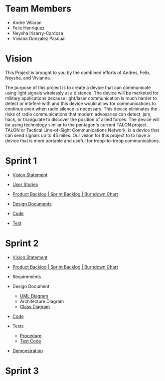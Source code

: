 # Team Members
- Andre Villaran
- Felix Henriquez
- Neysha Irizarry-Cardoza
- Viviana Gonzalez Pascual

# Vision
This Project is brought to you by the combined efforts of Andres, Felix, Neysha, and Vivianna.

The purpose of this project is to create a device that can communicate using light signals wirelessly at a distance. The device will be marketed for military applications because light/laser communication is much harder to detect or intefere with and this device would allow for communications to continue even when radio silence is necessary. This device eliminates the risks of radio communications that modern advosaries can detect, jam, hack, or triangulate to discover the position of allied forces. The device will be using technology similar to the pentagon's current TALON project. TALON or Tactical Line-of-Sight Communications Network, is a device that can send signals up to 45 miles. Our vision for this project to to have a device that is more portable and useful for troop-to-troop communications.

# Sprint 1
- [Vision Statement](https://github.com/AFNV/COP4331_Project/blob/master/vision.md)

- [User Stories](https://docs.google.com/document/d/1XNZIGA8Y0N9_wBHoouKlMSOtrS_yx-BXC4sOmEWHtNQ/edit)

- [Product Backlog | Sprint Backlog | Burndown Chart](https://docs.google.com/spreadsheets/d/1rET_vsWB_XbuD6r-JmnVLcRb3BhbFYk5NgHHhY_IkeU/edit#gid=1087058270) 

- [Design Documents](https://docs.google.com/spreadsheets/d/1jqjou5DTnLkL2ovpxtRFCv5KCFpTWw_sCjfMsjTmIUs/edit#gid=2124383652)

- [Code](https://github.com/AFNV/COP4331_Project/tree/master/Code)

- [Test](https://github.com/AFNV/COP4331_Project/tree/master/Test)

# Sprint 2
- [Vision Statement](https://github.com/AFNV/COP4331_Project/blob/master/vision.md)

- [Product Backlog | Sprint Backlog | Burndown Chart](https://docs.google.com/spreadsheets/d/1rET_vsWB_XbuD6r-JmnVLcRb3BhbFYk5NgHHhY_IkeU/edit#gid=1087058270) 

- Requirements
- Design Document
  - [UML Diagram](https://docs.google.com/spreadsheets/d/1jqjou5DTnLkL2ovpxtRFCv5KCFpTWw_sCjfMsjTmIUs/edit#gid=2124383652)
  - Architecture Diagram
  - [Class Diagram](https://docs.google.com/spreadsheets/d/1N7GhPwzxhxmO_P2HdeuOOalDkBdWCCcB1rn1vteOzdo/edit#gid=0)

- [Code](https://github.com/AFNV/COP4331_Project/tree/master/Code)

- Tests
  - [Procedure](https://docs.google.com/document/d/12JFPI0X56VHm48GnXNuzx12jOp92NaGK133eaXe1FVM/edit)
  - [Test Code](https://github.com/AFNV/COP4331_Project/tree/master/Test)
 
- [Demonstration](https://github.com/AFNV/COP4331_Project/wiki/Demonstration)


# Sprint 3
